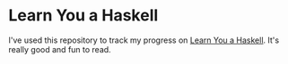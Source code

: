 # Learn You a Haskell

I've used this repository to track my progress on [Learn You a Haskell](http://learnyouahaskell.com/). It's really good and fun to read.
